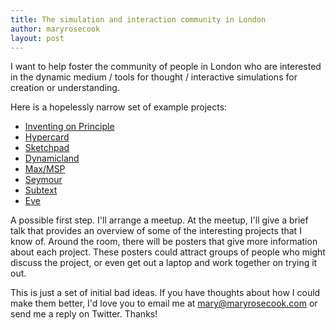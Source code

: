 ```yaml
---
title: The simulation and interaction community in London
author: maryrosecook
layout: post
---
```

I want to help foster the community of people in London who are interested in the dynamic medium / tools for thought / interactive simulations for creation or understanding.

Here is a hopelessly narrow set of example projects:

* [Inventing on Principle](https://vimeo.com/36579366)
* [Hypercard](https://en.wikipedia.org/wiki/HyperCard)
* [Sketchpad](https://en.wikipedia.org/wiki/Sketchpad)
* [Dynamicland](https://twitter.com/Dynamicland1/status/935250882752528384)
* [Max/MSP](https://www.youtube.com/watch?v=tAtYht4QVnA)
* [Seymour](https://harc.github.io/seymour-live2017/)
* [Subtext](https://vimeo.com/106073134)
* [Eve](http://witheve.com/)

A possible first step.  I'll arrange a meetup.  At the meetup, I'll give a brief talk that provides an overview of some of the interesting projects that I know of.  Around the room, there will be posters that give more information about each project.  These posters could attract groups of people who might discuss the project, or even get out a laptop and work together on trying it out.

This is just a set of initial bad ideas.  If you have thoughts about how I could make them better, I'd love you to email me at <a href="mailto:mary@maryrosecook.com">mary@maryrosecook.com</a> or send me a reply on Twitter.  Thanks!
